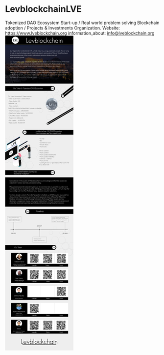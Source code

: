 # LevblockchainLVE
Tokenized DAO Ecosystem Start-up / Real world problem solving Blockchain adoption / Projects &amp; Investments Organization.
Website: https://www.lveblockchain.org
information_about: info@lveblockchain.org
![alt](https://github.com/LevblockchainLVE/LevblockchainLVE/blob/master/btct%20graphic%20v1.0%2011%20Mars%202019.png)
